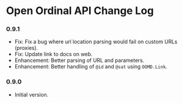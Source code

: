# Open Ordinal API Change Log

### 0.9.1
- Fix: Fix a bug where url location parsing would fail on custom URLs (proxies).
- Fix: Update link to docs on web.
- Enhancement: Better parsing of URL and parameters.
- Enhancement: Better handling of `@id` and `@sat` using `OOMD.Link`.

### 0.9.0
- Initial version.